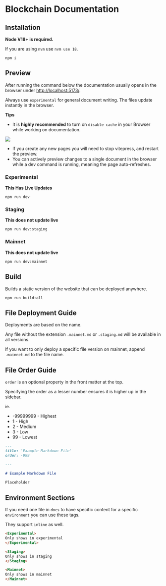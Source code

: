 # Blockchain Documentation

## Installation

**Node V18+ is required.**

If you are using `nvm` use `nvm use 18`.

```
npm i
```

## Preview

After running the command below the documentation usually opens in the browser under [http://localhost:5173/](http://localhost:5173/).

Always use `experimental` for general document writing. The files update instantly in the browser.

**Tips**

-   It is **highly recommended** to turn on `disable cache` in your Browser while working on documentation.

![](https://i.imgur.com/hWf6Xod.png)

-   If you create any new pages you will need to stop vitepress, and restart the preview.
-   You can actively preview changes to a single document in the browser while a dev command is running, meaning the page auto-refreshes.

### Experimental

**This Has Live Updates**

```
npm run dev
```

### Staging

**This does not update live**

```
npm run dev:staging
```

### Mainnet

**This does not update live**

```
npm run dev:mainnet
```

## Build

Builds a static version of the website that can be deployed anywhere.

```
npm run build:all
```

## File Deployment Guide

Deployments are based on the name.

Any file without the extension `.mainnet.md` or `.staging.md` will be available in all versions.

If you want to only deploy a specific file version on mainnet, append `.mainnet.md` to the file name.

## File Order Guide

`order` is an optional property in the front matter at the top.

Specifying the order as a lesser number ensures it is higher up in the sidebar.

ie.
- -99999999 - Highest
- 1 - High
- 2 - Medium
- 3 - Low
- 99 - Lowest

```md
---
title: 'Example Markdown File'
order: -999

---

# Example Markdown File

Placeholder
```

## Environment Sections

If you need one file in `docs` to have specific content for a specific `environment` you can use these tags.

They support `inline` as well.

```html
<Experimental>
Only shows in experimental
</Experimental>

<Staging>
Only shows in staging
</Staging>

<Mainnet>
Only shows in mainnet
</Mainnet>
```
